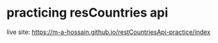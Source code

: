 # practicing resCountries api

live site: https://m-a-hossain.github.io/restCountriesApi-practice/index